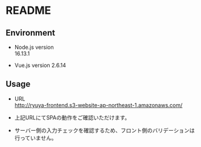# README

## Environment
* Node.js version  
16.13.1

* Vue.js version
2.6.14

## Usage
* URL  
http://ryuya-frontend.s3-website-ap-northeast-1.amazonaws.com/

* 上記URLにてSPAの動作をご確認いただけます。

* サーバー側の入力チェックを確認するため、フロント側のバリデーションは行っていません。
